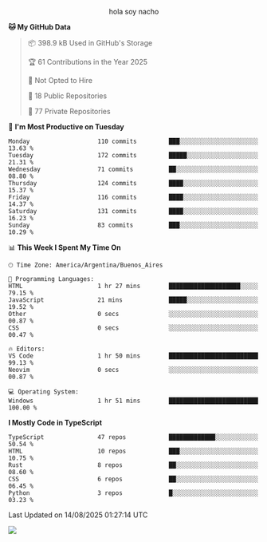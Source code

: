 <p align="center">hola soy nacho</p>

<!--START_SECTION:waka-->
**🐱 My GitHub Data** 

> 📦 398.9 kB Used in GitHub's Storage 
 > 
> 🏆 61 Contributions in the Year 2025
 > 
> 🚫 Not Opted to Hire
 > 
> 📜 18 Public Repositories 
 > 
> 🔑 77 Private Repositories 
 > 
📅 **I'm Most Productive on Tuesday** 

```text
Monday                   110 commits         ███░░░░░░░░░░░░░░░░░░░░░░   13.63 % 
Tuesday                  172 commits         █████░░░░░░░░░░░░░░░░░░░░   21.31 % 
Wednesday                71 commits          ██░░░░░░░░░░░░░░░░░░░░░░░   08.80 % 
Thursday                 124 commits         ████░░░░░░░░░░░░░░░░░░░░░   15.37 % 
Friday                   116 commits         ████░░░░░░░░░░░░░░░░░░░░░   14.37 % 
Saturday                 131 commits         ████░░░░░░░░░░░░░░░░░░░░░   16.23 % 
Sunday                   83 commits          ███░░░░░░░░░░░░░░░░░░░░░░   10.29 % 
```


📊 **This Week I Spent My Time On** 

```text
🕑︎ Time Zone: America/Argentina/Buenos_Aires

💬 Programming Languages: 
HTML                     1 hr 27 mins        ████████████████████░░░░░   79.15 % 
JavaScript               21 mins             █████░░░░░░░░░░░░░░░░░░░░   19.52 % 
Other                    0 secs              ░░░░░░░░░░░░░░░░░░░░░░░░░   00.87 % 
CSS                      0 secs              ░░░░░░░░░░░░░░░░░░░░░░░░░   00.47 % 

🔥 Editors: 
VS Code                  1 hr 50 mins        █████████████████████████   99.13 % 
Neovim                   0 secs              ░░░░░░░░░░░░░░░░░░░░░░░░░   00.87 % 

💻 Operating System: 
Windows                  1 hr 51 mins        █████████████████████████   100.00 % 
```

**I Mostly Code in TypeScript** 

```text
TypeScript               47 repos            █████████████░░░░░░░░░░░░   50.54 % 
HTML                     10 repos            ███░░░░░░░░░░░░░░░░░░░░░░   10.75 % 
Rust                     8 repos             ██░░░░░░░░░░░░░░░░░░░░░░░   08.60 % 
CSS                      6 repos             ██░░░░░░░░░░░░░░░░░░░░░░░   06.45 % 
Python                   3 repos             █░░░░░░░░░░░░░░░░░░░░░░░░   03.23 % 
```




 Last Updated on 14/08/2025 01:27:14 UTC
<!--END_SECTION:waka-->

![](http://moe-counter.es3n1n.eu/get/@nachoofg?name=nachoofg&theme=asoul&padding=7&offset=0&align=center&scale=1&pixelated=1&darkmode=auto)
